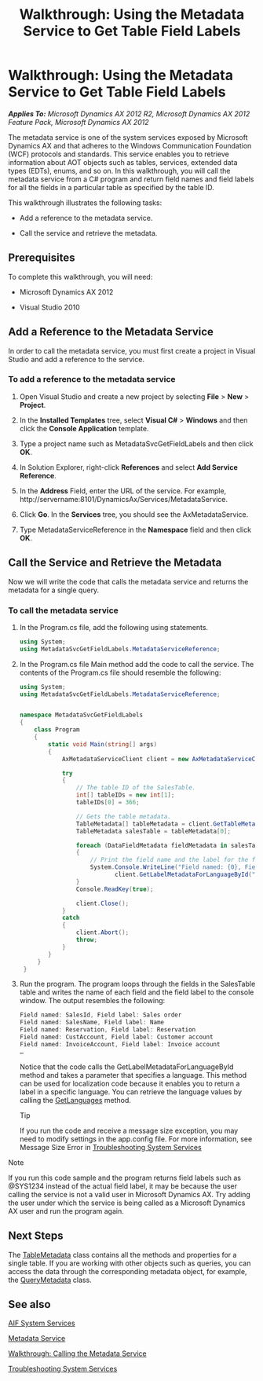 ﻿---
title: 'Walkthrough: Using the Metadata Service to Get Table Field Labels'
TOCTitle: 'Walkthrough: Using the Metadata Service to Get Table Field Labels'
ms:assetid: f1951083-4bb0-4c17-a783-d44eab36fb87
ms:mtpsurl: https://technet.microsoft.com/en-us/library/Gg848138(v=AX.60)
ms:contentKeyID: 35253368
ms.date: 11/07/2012
mtps_version: v=AX.60
dev_langs:
- csharp
---

# Walkthrough: Using the Metadata Service to Get Table Field Labels 


_**Applies To:** Microsoft Dynamics AX 2012 R2, Microsoft Dynamics AX 2012 Feature Pack, Microsoft Dynamics AX 2012_

The metadata service is one of the system services exposed by Microsoft Dynamics AX and that adheres to the Windows Communication Foundation (WCF) protocols and standards. This service enables you to retrieve information about AOT objects such as tables, services, extended data types (EDTs), enums, and so on. In this walkthrough, you will call the metadata service from a C\# program and return field names and field labels for all the fields in a particular table as specified by the table ID.

This walkthrough illustrates the following tasks:

  - Add a reference to the metadata service.

  - Call the service and retrieve the metadata.

## Prerequisites

To complete this walkthrough, you will need:

  - Microsoft Dynamics AX 2012

  - Visual Studio 2010

## Add a Reference to the Metadata Service

In order to call the metadata service, you must first create a project in Visual Studio and add a reference to the service.

### To add a reference to the metadata service

1.  Open Visual Studio and create a new project by selecting **File** \> **New** \> **Project**.

2.  In the **Installed Templates** tree, select **Visual C\#** \> **Windows** and then click the **Console Application** template.

3.  Type a project name such as MetadataSvcGetFieldLabels and then click **OK**.

4.  In Solution Explorer, right-click **References** and select **Add Service Reference**.

5.  In the **Address** Field, enter the URL of the service. For example, http://servername:8101/DynamicsAx/Services/MetadataService.

6.  Click **Go**. In the **Services** tree, you should see the AxMetadataService.

7.  Type MetadataServiceReference in the **Namespace** field and then click **OK**.

## Call the Service and Retrieve the Metadata

Now we will write the code that calls the metadata service and returns the metadata for a single query.

### To call the metadata service

1.  In the Program.cs file, add the following using statements.
    
    ``` csharp
    using System;
    using MetadataSvcGetFieldLabels.MetadataServiceReference;
    ```

2.  In the Program.cs file Main method add the code to call the service. The contents of the Program.cs file should resemble the following:
    
    ``` csharp
    using System;
    using MetadataSvcGetFieldLabels.MetadataServiceReference;
    
    
    namespace MetadataSvcGetFieldLabels
    {
        class Program
        {
            static void Main(string[] args)
            {
                AxMetadataServiceClient client = new AxMetadataServiceClient();
    
                try
                {
                    // The table ID of the SalesTable.
                    int[] tableIDs = new int[1];
                    tableIDs[0] = 366;
    
                    // Gets the table metadata.
                    TableMetadata[] tableMetadata = client.GetTableMetadataById(tableIDs);
                    TableMetadata salesTable = tableMetadata[0];
    
                    foreach (DataFieldMetadata fieldMetadata in salesTable.Fields)
                    {
                        // Print the field name and the label for the field to the console.
                        System.Console.WriteLine("Field named: {0}, Field label: {1}", fieldMetadata.Name, 
                               client.GetLabelMetadataForLanguageById("EN-US", new string[] { fieldMetadata.LabelId })[0].LabelString);
                    }
                    Console.ReadKey(true);
    
                    client.Close();
                }
                catch
                {
                    client.Abort();
                    throw;
                }
            }
         }
     }
    ```

3.  Run the program. The program loops through the fields in the SalesTable table and writes the name of each field and the field label to the console window. The output resembles the following:
    
    ``` csharp
    Field named: SalesId, Field label: Sales order
    Field named: SalesName, Field label: Name
    Field named: Reservation, Field label: Reservation
    Field named: CustAccount, Field label: Customer account
    Field named: InvoiceAccount, Field label: Invoice account
    …
    ```
    
    Notice that the code calls the GetLabelMetadataForLanguageById method and takes a parameter that specifies a language. This method can be used for localization code because it enables you to return a label in a specific language. You can retrieve the language values by calling the [GetLanguages](https://technet.microsoft.com/en-us/library/hh188013\(v=ax.60\)) method.
    

    > [!TIP]
    > <P>If you run the code and receive a message size exception, you may need to modify settings in the app.config file. For more information, see Message Size Error in <A href="troubleshooting-system-services.md">Troubleshooting System Services</A></P>




> [!NOTE]
> <P>If you run this code sample and the program returns field labels such as @SYS1234 instead of the actual field label, it may be because the user calling the service is not a valid user in Microsoft Dynamics AX. Try adding the user under which the service is being called as a Microsoft Dynamics AX user and run the program again.</P>



## Next Steps

The [TableMetadata](https://technet.microsoft.com/en-us/library/hh130058\(v=ax.60\)) class contains all the methods and properties for a single table. If you are working with other objects such as queries, you can access the data through the corresponding metadata object, for example, the [QueryMetadata](https://technet.microsoft.com/en-us/library/hh151954\(v=ax.60\)) class.

## See also

[AIF System Services](aif-system-services.md)

[Metadata Service](metadata-service.md)

[Walkthrough: Calling the Metadata Service](walkthrough-calling-the-metadata-service.md)

[Troubleshooting System Services](troubleshooting-system-services.md)


